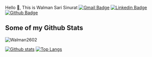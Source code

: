Hello 👋, This is Walman Sari Sinurat
[![Gmail Badge](https://img.shields.io/badge/-walmansinurat06@gmail.com-c14438?style=flat&logo=Gmail&logoColor=white&link=mailto:walmansinurat06@gmail.com)](mailto:walmansinurat06@gmail.com) 
[![Linkedin Badge](https://img.shields.io/badge/-walmansinurat-0072b1?style=flat&logo=Linkedin&logoColor=white&link=https://www.linkedin.com/in/walmansinurat/)](https://www.linkedin.com/in/walmansinurat/) [![Github Badge](https://img.shields.io/badge/-Walman2602-grey?style=flat&logo=github&logoColor=white&link=https://github.com/Walman2602/)](https://www.github.com/Walman2602/) 
## Some of my Github Stats
<p align=left> <img src=https://komarev.com/ghpvc/?username=Walman2602 alt=Walman2602 /> </p>

[![Github stats](https://github-readme-stats.vercel.app/api?username=Walman2602&show_icons=true&include_all_commits=true)](https://github.com/Walman2602/github-readme-stats)
[![Top Langs](https://github-readme-stats.vercel.app/api/top-langs/?username=Walman2602&layout=compact)](https://github.com/Walman2602/github-readme-stats)
